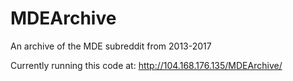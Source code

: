 # MDEArchive
An archive of the MDE subreddit from 2013-2017

Currently running this code at:
http://104.168.176.135/MDEArchive/
